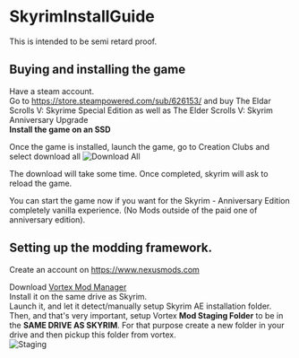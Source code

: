 # SkyrimInstallGuide

This is intended to be semi retard proof.

## Buying and installing the game 
  
Have a steam account.           
Go to https://store.steampowered.com/sub/626153/ and buy The Eldar Scrolls V: Skyrime Special Edition as well as The Elder Scrolls V: Skyrim Anniversary Upgrade                    
**Install the game on an SSD**                

Once the game is installed, launch the game, go to Creation Clubs and select download all 
![Download All](https://drive.google.com/uc?id=1c2pkRK_YGjiiyhdU9AbFUL07AfdAriTz)

The download will take some time. Once completed, skyrim will ask to reload the game.

You can start the game now if you want for the Skyrim - Anniversary Edition completely vanilla experience. (No Mods outside of the paid one of anniversary edition).

## Setting up the modding framework.   
   
Create an account on https://www.nexusmods.com   
   
Download [Vortex Mod Manager](https://www.nexusmods.com/about/vortex/)                
Install it on the same drive as Skyrim.                
Launch it, and let it detect/manually setup Skyrim AE installation folder.              
Then, and that's very important, setup Vortex **Mod Staging Folder** to be in the **SAME DRIVE AS SKYRIM**. For that purpose create a new folder in your drive and then pickup this folder from vortex.                  
![Staging](https://drive.google.com/uc?id=17AtbueW7tl3KlcUvmdQDSgT4kxxEJyKD)



